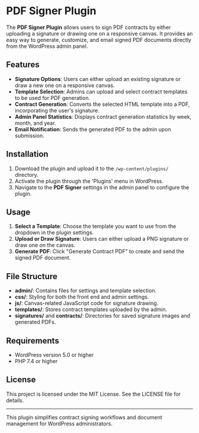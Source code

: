 # PDF Signer Plugin

The **PDF Signer Plugin** allows users to sign PDF contracts by either uploading a signature or drawing one on a responsive canvas. It provides an easy way to generate, customize, and email signed PDF documents directly from the WordPress admin panel.

## Features

- **Signature Options**: Users can either upload an existing signature or draw a new one on a responsive canvas.
- **Template Selection**: Admins can upload and select contract templates to be used for PDF generation.
- **Contract Generation**: Converts the selected HTML template into a PDF, incorporating the user's signature.
- **Admin Panel Statistics**: Displays contract generation statistics by week, month, and year.
- **Email Notification**: Sends the generated PDF to the admin upon submission.

## Installation

1. Download the plugin and upload it to the `/wp-content/plugins/` directory.
2. Activate the plugin through the 'Plugins' menu in WordPress.
3. Navigate to the **PDF Signer** settings in the admin panel to configure the plugin.

## Usage

1. **Select a Template**: Choose the template you want to use from the dropdown in the plugin settings.
2. **Upload or Draw Signature**: Users can either upload a PNG signature or draw one on the canvas.
3. **Generate PDF**: Click "Generate Contract PDF" to create and send the signed PDF document.

## File Structure

- **admin/**: Contains files for settings and template selection.
- **css/**: Styling for both the front end and admin settings.
- **js/**: Canvas-related JavaScript code for signature drawing.
- **templates/**: Stores contract templates uploaded by the admin.
- **signatures/** and **contracts/**: Directories for saved signature images and generated PDFs.

## Requirements

- WordPress version 5.0 or higher
- PHP 7.4 or higher

## License

This project is licensed under the MIT License. See the LICENSE file for details.

---

This plugin simplifies contract signing workflows and document management for WordPress administrators.
